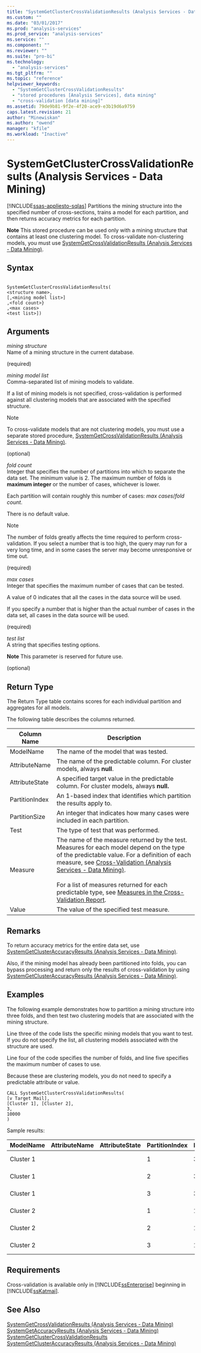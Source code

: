 ```yaml
---
title: "SystemGetClusterCrossValidationResults (Analysis Services - Data Mining) | Microsoft Docs"
ms.custom: ""
ms.date: "03/01/2017"
ms.prod: "analysis-services"
ms.prod_service: "analysis-services"
ms.service: ""
ms.component: ""
ms.reviewer: ""
ms.suite: "pro-bi"
ms.technology: 
  - "analysis-services"
ms.tgt_pltfrm: ""
ms.topic: "reference"
helpviewer_keywords: 
  - "SystemGetClusterCrossValidationResults"
  - "stored procedures [Analysis Services], data mining"
  - "cross-validation [data mining]"
ms.assetid: 79de9b81-9f2e-4f20-ace9-e3b19d6a9759
caps.latest.revision: 21
author: "Minewiskan"
ms.author: "owend"
manager: "kfile"
ms.workload: "Inactive"
---
```

# SystemGetClusterCrossValidationResults (Analysis Services - Data Mining)
[!INCLUDE[ssas-appliesto-sqlas](../../includes/ssas-appliesto-sqlas.md)]
  Partitions the mining structure into the specified number of cross-sections, trains a model for each partition, and then returns accuracy metrics for each partition.  
  
 **Note** This stored procedure can be used only with a mining structure that contains at least one clustering model. To cross-validate non-clustering models, you must use [SystemGetCrossValidationResults &#40;Analysis Services - Data Mining&#41;](../../analysis-services/data-mining/systemgetcrossvalidationresults-analysis-services-data-mining.md).  
  
## Syntax  
  
```  
  
SystemGetClusterCrossValidationResults(  
<structure name>,   
[,<mining model list>]  
,<fold count>}  
,<max cases>  
<test list>])  
```  
  
## Arguments  
 *mining structure*  
 Name of a mining structure in the current database.  
  
 (required)  
  
 *mining model list*  
 Comma-separated list of mining models to validate.  
  
 If a list of mining models is not specified, cross-validation is performed against all clustering models that are associated with the specified structure.  
  
> [!NOTE]  
>  To cross-validate models that are not clustering models, you must use a separate stored procedure, [SystemGetCrossValidationResults &#40;Analysis Services - Data Mining&#41;](../../analysis-services/data-mining/systemgetcrossvalidationresults-analysis-services-data-mining.md).  
  
 (optional)  
  
 *fold count*  
 Integer that specifies the number of partitions into which to separate the data set. The minimum value is 2. The maximum number of folds is **maximum integer** or the number of cases, whichever is lower.  
  
 Each partition will contain roughly this number of cases: *max cases*/*fold count*.  
  
 There is no default value.  
  
> [!NOTE]  
>  The number of folds greatly affects the time required to perform cross-validation. If you select a number that is too high, the query may run for a very long time, and in some cases the server may become unresponsive or time out.  
  
 (required)  
  
 *max cases*  
 Integer that specifies the maximum number of cases that can be tested.  
  
 A value of 0 indicates that all the cases in the data source will be used.  
  
 If you specify a number that is higher than the actual number of cases in the data set, all cases in the data source will be used.  
  
 (required)  
  
 *test list*  
 A string that specifies testing options.  
  
 **Note** This parameter is reserved for future use.  
  
 (optional)  
  
## Return Type  
 The Return Type table contains scores for each individual partition and aggregates for all models.  
  
 The following table describes the columns returned.  
  
|Column Name|Description|  
|-----------------|-----------------|  
|ModelName|The name of the model that was tested.|  
|AttributeName|The name of the predictable column. For cluster models, always **null**.|  
|AttributeState|A specified target value in the predictable column. For cluster models, always **null.**|  
|PartitionIndex|An 1-based index that identifies which partition the results apply to.|  
|PartitionSize|An integer that indicates how many cases were included in each partition.|  
|Test|The type of test that was performed.|  
|Measure|The name of the measure returned by the test. Measures for each model depend on the type of the predictable value. For a definition of each measure, see [Cross-Validation &#40;Analysis Services - Data Mining&#41;](../../analysis-services/data-mining/cross-validation-analysis-services-data-mining.md).<br /><br /> For a list of measures returned for each predictable type, see [Measures in the Cross-Validation Report](../../analysis-services/data-mining/measures-in-the-cross-validation-report.md).|  
|Value|The value of the specified test measure.|  
  
## Remarks  
 To return accuracy metrics for the entire data set, use [SystemGetClusterAccuracyResults &#40;Analysis Services - Data Mining&#41;](../../analysis-services/data-mining/systemgetclusteraccuracyresults-analysis-services-data-mining.md).  
  
 Also, if the mining model has already been partitioned into folds, you can bypass processing and return only the results of cross-validation by using [SystemGetClusterAccuracyResults &#40;Analysis Services - Data Mining&#41;](../../analysis-services/data-mining/systemgetclusteraccuracyresults-analysis-services-data-mining.md).  
  
## Examples  
 The following example demonstrates how to partition a mining structure into three folds, and then test two clustering models that are associated with the mining structure.  
  
 Line three of the code lists the specific mining models that you want to test. If you do not specify the list, all clustering models associated with the structure are used.  
  
 Line four of the code specifies the number of folds, and line five specifies the maximum number of cases to use.  
  
 Because these are clustering models, you do not need to specify a predictable attribute or value.  
  
```  
CALL SystemGetClusterCrossValidationResults(  
[v Target Mail],  
[Cluster 1], [Cluster 2],  
3,  
10000  
)  
```  
  
 Sample results:  
  
|ModelName|AttributeName|AttributeState|PartitionIndex|PartitionSize|Test|Measure|Value|  
|---------------|-------------------|--------------------|--------------------|-------------------|----------|-------------|-----------|  
|Cluster 1|||1|3025|Clustering|Case Likelihood|0.930524511864121|  
|Cluster 1|||2|3025|Clustering|Case Likelihood|0.919184178430778|  
|Cluster 1|||3|3024|Clustering|Case Likelihood|0.929651120490248|  
|Cluster 2|||1|1289|Clustering|Case Likelihood|0.922789726933607|  
|Cluster 2|||2|1288|Clustering|Case Likelihood|0.934865535691068|  
|Cluster 2|||3|1288|Clustering|Case Likelihood|0.924724595688798|  
  
## Requirements  
 Cross-validation is available only in [!INCLUDE[ssEnterprise](../../includes/ssenterprise-md.md)] beginning in [!INCLUDE[ssKatmai](../../includes/sskatmai-md.md)].  
  
## See Also  
 [SystemGetCrossValidationResults &#40;Analysis Services - Data Mining&#41;](../../analysis-services/data-mining/systemgetcrossvalidationresults-analysis-services-data-mining.md)   
 [SystemGetAccuracyResults &#40;Analysis Services - Data Mining&#41;](../../analysis-services/data-mining/systemgetaccuracyresults-analysis-services-data-mining.md)   
 [SystemGetClusterCrossValidationResults](../../analysis-services/data-mining/systemgetclustercrossvalidationresults-analysis-services-data-mining.md)   
 [SystemGetClusterAccuracyResults &#40;Analysis Services - Data Mining&#41;](../../analysis-services/data-mining/systemgetclusteraccuracyresults-analysis-services-data-mining.md)  
  
  
